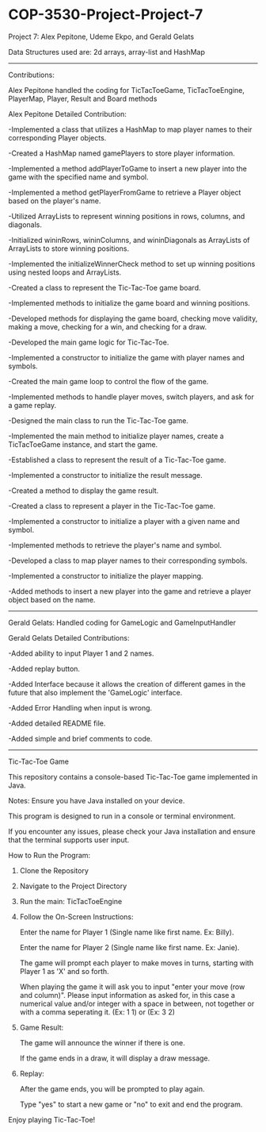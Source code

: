 # COP-3530-Project-Project-7

Project 7: Alex Pepitone, Udeme Ekpo, and Gerald Gelats

Data Structures used are: 2d arrays, array-list and HashMap


------------------------------------------------------------------------------------------------------------------------------
Contributions: 

Alex Pepitone handled the coding for TicTacToeGame, TicTacToeEngine, PlayerMap, Player, Result and Board methods

Alex Pepitone Detailed Contribution:

-Implemented a class that utilizes a HashMap to map player names to their corresponding Player objects.

-Created a HashMap named gamePlayers to store player information.

-Implemented a method addPlayerToGame to insert a new player into the game with the specified name and symbol.

-Implemented a method getPlayerFromGame to retrieve a Player object based on the player's name.

-Utilized ArrayLists to represent winning positions in rows, columns, and diagonals.

-Initialized wininRows, wininColumns, and wininDiagonals as ArrayLists of ArrayLists to store winning positions.

-Implemented the initializeWinnerCheck method to set up winning positions using nested loops and ArrayLists.

-Created a class to represent the Tic-Tac-Toe game board.

-Implemented methods to initialize the game board and winning positions.

-Developed methods for displaying the game board, checking move validity, making a move, checking for a win, and checking for a draw.

-Developed the main game logic for Tic-Tac-Toe.

-Implemented a constructor to initialize the game with player names and symbols.

-Created the main game loop to control the flow of the game.

-Implemented methods to handle player moves, switch players, and ask for a game replay.

-Designed the main class to run the Tic-Tac-Toe game.

-Implemented the main method to initialize player names, create a TicTacToeGame instance, and start the game.

-Established a class to represent the result of a Tic-Tac-Toe game.

-Implemented a constructor to initialize the result message.

-Created a method to display the game result.

-Created a class to represent a player in the Tic-Tac-Toe game.

-Implemented a constructor to initialize a player with a given name and symbol.

-Implemented methods to retrieve the player's name and symbol.

-Developed a class to map player names to their corresponding symbols.

-Implemented a constructor to initialize the player mapping.

-Added methods to insert a new player into the game and retrieve a player object based on the name.

---------------------------------------------------------------------------------------------------------------------

Gerald Gelats: Handled coding for GameLogic and GameInputHandler

Gerald Gelats Detailed Contributions:

-Added ability to input Player 1 and 2 names.

-Added replay button.

-Added Interface because it allows the creation of different games in the future that also implement the 'GameLogic' interface.

-Added Error Handling when input is wrong.

-Added detailed README file.

-Added simple and brief comments to code.

---------------------------------------------------------------------------------------------------------------------


Tic-Tac-Toe Game

This repository contains a console-based Tic-Tac-Toe game implemented in Java.



Notes:
   Ensure you have Java installed on your device.
    
   This program is designed to run in a console or terminal environment.
    
   If you encounter any issues, please check your Java installation and ensure that the terminal supports user input.



How to Run the Program:

1. Clone the Repository

2. Navigate to the Project Directory

3. Run the main: TicTacToeEngine

4. Follow the On-Screen Instructions:
    
    Enter the name for Player 1 (Single name like first name. Ex: Billy).

    Enter the name for Player 2 (Single name like first name. Ex: Janie).
    
    The game will prompt each player to make moves in turns, starting with Player 1 as 'X' and so forth.

    When playing the game it will ask you to input "enter your move (row and column)". Please input information as asked for, in this case a numerical value and/or integer with a space in between, not together or with a comma seperating it. (Ex: 1 1) or (Ex: 3 2)

5. Game Result:

    The game will announce the winner if there is one.
    
    If the game ends in a draw, it will display a draw message.

6. Replay:

    After the game ends, you will be prompted to play again.
    
    Type "yes" to start a new game or "no" to exit and end the program.


Enjoy playing Tic-Tac-Toe!
